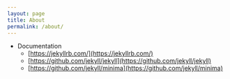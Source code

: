 ```yaml
---
layout: page
title: About
permalink: /about/
---
```


+ Documentation
  - [https://jekyllrb.com/](https://jekyllrb.com/)
  - [https://github.com/jekyll/jekyll](https://github.com/jekyll/jekyll)
  - [https://github.com/jekyll/minima](https://github.com/jekyll/minima)
